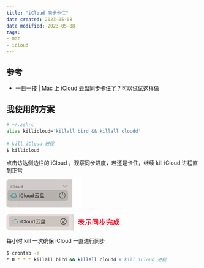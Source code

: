 ```yaml
---
title: "iCloud 同步卡住"
date created: 2023-05-08
date modified: 2023-05-08
tags:
- mac
- icloud
---
```


## 参考

- [一日一技 | Mac 上 iCloud 云盘同步卡住了？可以试试这样做](https://sspai.com/post/72882)

## 我使用的方案

```bash
# ~/.zshrc
alias killicloud='killall bird && killall cloudd'

# kill iCloud 进程
$ killicloud
```

点击访达侧边栏的 iCloud ，观察同步进度，若还是卡住，继续 kill iCloud 进程直到正常

![image.png](https://raw.githubusercontent.com/11ze/static/main/images/iCloud-sync-failed.png)

![image.png](https://raw.githubusercontent.com/11ze/static/main/images/iCloud-sync-stuck.png)

每小时 kill 一次确保 iCloud 一直进行同步

```bash
$ crontab -e
* 0 * * * killall bird && killall cloudd # kill iCloud 进程
```
